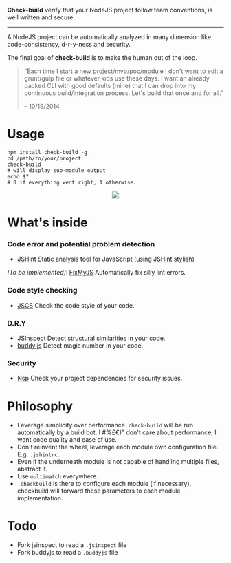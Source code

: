 **Check-build** verify that your NodeJS project follow team conventions, is well written and secure.

-----------------------

A NodeJS project can be automatically analyzed in many dimension like code-consistency, d-r-y-ness and security. 

The final goal of **check-build** is to make the human out of the loop.

> “Each time I start a new project/mvp/poc/module I don't want to edit a grunt/gulp file or whatever kids use these days.
> I want an already packed CLI with good defaults (mine) that I can drop into my continuous build/integration process.
> Let's build that once and for all.”
> 
> – 10/19/2014

# Usage

```shell
npm install check-build -g
cd /path/to/your/project
check-build
# will display sub-module output
echo $?
# 0 if everything went right, 1 otherwise.
```

<p align="center">
<img src="http://media.giphy.com/media/L9pjsBKjNKrXa/giphy.gif"/>
</p>

# What's inside 

### Code error and potential problem detection

- [JSHint](https://github.com/jshint/jshint) Static analysis tool for JavaScript (using [JSHint stylish](https://github.com/sindresorhus/jshint-stylish))

*[To be implemented]*: [FixMyJS](https://github.com/jshint/fixmyjs) Automatically fix silly lint errors.

### Code style checking

- [JSCS](https://github.com/jscs-dev/node-jscs) Check the code style of your code.

### D.R.Y

- [JSInspect](https://www.npmjs.org/package/jsinspect) Detect structural similarities in your code.
- [buddy.js](https://github.com/danielstjules/buddy.js) Detect magic number in your code.

### Security

- [Nsp](https://github.com/nodesecurity/nsp) Check your project dependencies for security issues.


# Philosophy

- Leverage simplicity over performance. `check-build` will be run automatically by a build bot. I #%£€)° don't care about performance, I want code quality and ease of use.
- Don't reinvent the wheel, leverage each module own configuration file. E.g. `.jshintrc`.
- Even if the underneath module is not capable of handling multiple files, abstract it.
- Use `multimatch` everywhere.
- `.checkbuild` is there to configure each module (if necessary), checkbuild will forward these parameters to each module implementation.

# Todo

- Fork jsinspect to read a `.jsinspect` file
- Fork buddyjs to read a `.buddyjs` file
